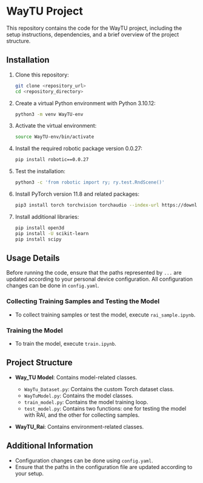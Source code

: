 # WayTU Project

This repository contains the code for the WayTU project, including the setup instructions, dependencies, and a brief overview of the project structure.

## Installation

1. Clone this repository:
    ```bash
    git clone <repository_url>
    cd <repository_directory>
    ```

2. Create a virtual Python environment with Python 3.10.12:
    ```bash
    python3 -m venv WayTU-env
    ```

3. Activate the virtual environment:
    ```bash
    source WayTU-env/bin/activate
    ```

4. Install the required robotic package version 0.0.27:
    ```bash
    pip install robotic==0.0.27
    ```

5. Test the installation:
    ```bash
    python3 -c 'from robotic import ry; ry.test.RndScene()'
    ```

6. Install PyTorch version 11.8 and related packages:
    ```bash
    pip3 install torch torchvision torchaudio --index-url https://download.pytorch.org/whl/cu118
    ```

7. Install additional libraries:
    ```bash
    pip install open3d
    pip install -U scikit-learn
    pip install scipy
    ```

## Usage Details

Before running the code, ensure that the paths represented by `...` are updated according to your personal device configuration. All configuration changes can be done in `config.yaml`.

### Collecting Training Samples and Testing the Model

- To collect training samples or test the model, execute `rai_sample.ipynb`.

### Training the Model

- To train the model, execute `train.ipynb`.

## Project Structure

- **Way_TU Model**: Contains model-related classes.
    - `WayTu_Dataset.py`: Contains the custom Torch dataset class.
    - `WayTuModel.py`: Contains the model classes.
    - `train_model.py`: Contains the model training loop.
    - `test_model.py`: Contains two functions: one for testing the model with RAI, and the other for collecting samples.

- **WayTU_Rai**: Contains environment-related classes.

## Additional Information

- Configuration changes can be done using `config.yaml`.
- Ensure that the paths in the configuration file are updated according to your setup.